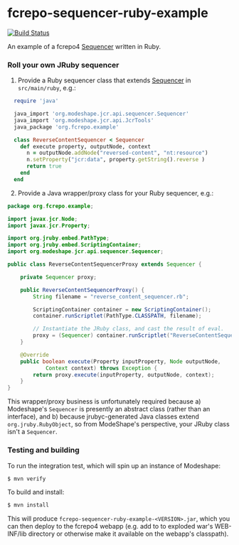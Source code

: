# fcrepo-sequencer-ruby-example

[![Build Status](https://travis-ci.org/futures/fcrepo-sequencer-ruby-example.png?branch=master)](https://travis-ci.org/futures/fcrepo-sequencer-ruby-example)

An example of a fcrepo4 [Sequencer](https://docs.jboss.org/author/display/MODE/Sequencing) written in Ruby.

### Roll your own JRuby sequencer

1. Provide a Ruby sequencer class that extends [Sequencer](http://docs.jboss.org/modeshape/3.1.2.Final/api/org/modeshape/jcr/api/sequencer/Sequencer.html) in `src/main/ruby`, e.g.:

  ```ruby
    require 'java'
  
    java_import 'org.modeshape.jcr.api.sequencer.Sequencer'
    java_import 'org.modeshape.jcr.api.JcrTools'
    java_package 'org.fcrepo.example'
  
    class ReverseContentSequencer < Sequencer
      def execute property, outputNode, context
        n = outputNode.addNode("reversed-content", "nt:resource")
        n.setProperty("jcr:data", property.getString().reverse )
        return true
      end
    end
  ```

2. Provide a Java wrapper/proxy class for your Ruby sequencer, e.g.:

  ```java
  package org.fcrepo.example;

  import javax.jcr.Node;
  import javax.jcr.Property;

  import org.jruby.embed.PathType;
  import org.jruby.embed.ScriptingContainer;
  import org.modeshape.jcr.api.sequencer.Sequencer;

  public class ReverseContentSequencerProxy extends Sequencer {

      private Sequencer proxy;

      public ReverseContentSequencerProxy() {
          String filename = "reverse_content_sequencer.rb";

          ScriptingContainer container = new ScriptingContainer();
          container.runScriptlet(PathType.CLASSPATH, filename);

          // Instantiate the JRuby class, and cast the result of eval.
          proxy = (Sequencer) container.runScriptlet("ReverseContentSequencer.new");
      }

      @Override
      public boolean execute(Property inputProperty, Node outputNode,
              Context context) throws Exception {
          return proxy.execute(inputProperty, outputNode, context);
      }
  }
  ```

  This wrapper/proxy business is unfortunately required because 
  a) Modeshape's `Sequencer` is presently an abstract class (rather than an interface), and 
  b) because jrubyc-generated Java classes extend `org.jruby.RubyObject`, so from ModeShape's 
  perspective, your JRuby class isn't a `Sequencer`.

### Testing and building

To run the integration test, which will spin up an instance of Modeshape:

```bash
$ mvn verify
```

To build and install:

```bash
$ mvn install
```
  
This will produce `fcrepo-sequencer-ruby-example-<VERSION>.jar`, which you can then deploy 
to the fcrepo4 webapp (e.g. add to to exploded war's WEB-INF/lib directory or otherwise 
make it available on the webapp's classpath).
